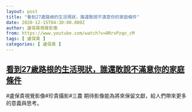 ```yaml
---
layout: post
title: "看到27歲路根的生活現狀，誰還敢說不滿意你的家庭條件"
date: 2020-12-15T04:30:00.000Z
author: 盧保貴視覺影像
from: https://www.youtube.com/watch?v=0RrxPzqo_cM
tags: [ 盧保貴 ]
categories: [ 盧保貴 ]
---
```

<!--1608006600000-->
[看到27歲路根的生活現狀，誰還敢說不滿意你的家庭條件](https://www.youtube.com/watch?v=0RrxPzqo_cM)
------

<div>
#盧保貴視覺影像#珍貴攝影#三農 期待影像能為將來保留文獻，給人們帶來更多的意義與思考。
</div>
